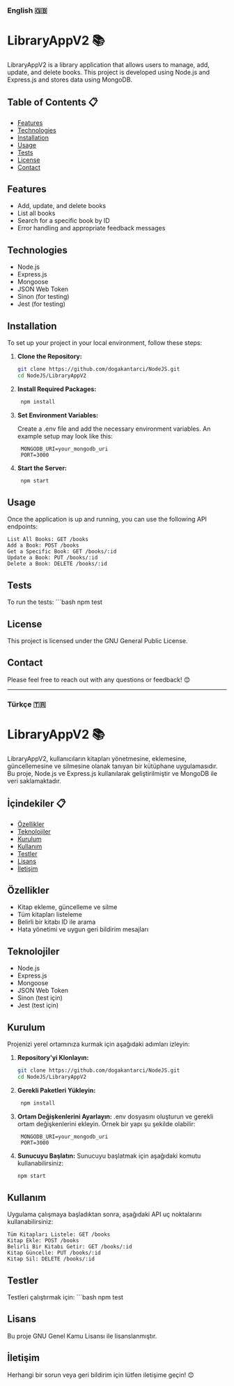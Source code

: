 ### English 🇬🇧

# LibraryAppV2 📚

LibraryAppV2 is a library application that allows users to manage, add, update, and delete books. This project is developed using Node.js and Express.js and stores data using MongoDB.

## Table of Contents 📋
- [Features](#features)
- [Technologies](#technologies)
- [Installation](#installation)
- [Usage](#usage)
- [Tests](#tests)
- [License](#license)
- [Contact](#contact)

## Features

- Add, update, and delete books
- List all books
- Search for a specific book by ID
- Error handling and appropriate feedback messages

## Technologies

- Node.js
- Express.js
- Mongoose
- JSON Web Token
- Sinon (for testing)
- Jest (for testing)

## Installation

To set up your project in your local environment, follow these steps:

1. **Clone the Repository:**

   ```bash
   git clone https://github.com/dogakantarci/NodeJS.git
   cd NodeJS/LibraryAppV2

2. **Install Required Packages:**

   ```bash
    npm install

3. **Set Environment Variables:**

    Create a .env file and add the necessary environment variables. An example setup may look like this:

   ```env
    MONGODB_URI=your_mongodb_uri
    PORT=3000

4. **Start the Server:**

   ```bash
    npm start

## Usage
Once the application is up and running, you can use the following API endpoints:

    List All Books: GET /books
    Add a Book: POST /books
    Get a Specific Book: GET /books/:id
    Update a Book: PUT /books/:id
    Delete a Book: DELETE /books/:id

## Tests
To run the tests:
    ```bash
    npm test

## License
This project is licensed under the GNU General Public License.

## Contact
Please feel free to reach out with any questions or feedback! 😊

***

### Türkçe 🇹🇷

# LibraryAppV2 📚

LibraryAppV2, kullanıcıların kitapları yönetmesine, eklemesine, güncellemesine ve silmesine olanak tanıyan bir kütüphane uygulamasıdır. Bu proje, Node.js ve Express.js kullanılarak geliştirilmiştir ve MongoDB ile veri saklamaktadır.

## İçindekiler 📋
- [Özellikler](#ozellikler)
- [Teknolojiler](#teknolojiler)
- [Kurulum](#kurulum)
- [Kullanım](#kullanım)
- [Testler](#testler)
- [Lisans](#lisans)
- [İletişim](#iletisim)

## Özellikler

- Kitap ekleme, güncelleme ve silme
- Tüm kitapları listeleme
- Belirli bir kitabı ID ile arama
- Hata yönetimi ve uygun geri bildirim mesajları

## Teknolojiler

- Node.js
- Express.js
- Mongoose
- JSON Web Token
- Sinon (test için)
- Jest (test için)

## Kurulum

Projenizi yerel ortamınıza kurmak için aşağıdaki adımları izleyin:

1. **Repository'yi Klonlayın:**

   ```bash
   git clone https://github.com/dogakantarci/NodeJS.git
   cd NodeJS/LibraryAppV2

2. **Gerekli Paketleri Yükleyin:**
   
   ```bash
    npm install

3. **Ortam Değişkenlerini Ayarlayın:**
    .env dosyasını oluşturun ve gerekli ortam değişkenlerini ekleyin. Örnek bir yapı şu şekilde olabilir:
   ```env
    MONGODB_URI=your_mongodb_uri
    PORT=3000

4. **Sunucuyu Başlatın:**
Sunucuyu başlatmak için aşağıdaki komutu kullanabilirsiniz:
    ```bash
    npm start

## Kullanım
Uygulama çalışmaya başladıktan sonra, aşağıdaki API uç noktalarını kullanabilirsiniz:

    Tüm Kitapları Listele: GET /books
    Kitap Ekle: POST /books
    Belirli Bir Kitabı Getir: GET /books/:id
    Kitap Güncelle: PUT /books/:id
    Kitap Sil: DELETE /books/:id

## Testler

Testleri çalıştırmak için:
    ```bash
npm test

## Lisans

Bu proje GNU Genel Kamu Lisansı ile lisanslanmıştır.

## İletişim
Herhangi bir sorun veya geri bildirim için lütfen iletişime geçin! 😊